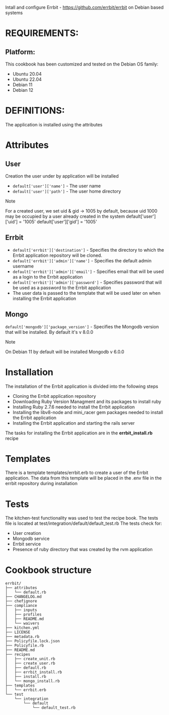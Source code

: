 Intall and configure Errbit - https://github.com/errbit/errbit on Debian based systems

# REQUIREMENTS:

## Platform:

This cookbook has been customized and tested on the Debian OS family:

* Ubuntu 20.04
* Ubuntu 22.04
* Debian 11
* Debian 12

# DEFINITIONS:

The application is installed using the attributes 

# Attributes
## User
Creation the user under by application will be installed 

* `default['user']['name']` - The user name
* `default['user']['path']` - The user home directory 

> [!NOTE]
> For a created user, we set uid & gid -> 1005 by default, because uid 1000 may be occupied by a user already created in the system
> default['user']['uid'] = '1005'
> default['user']['gid'] = '1005'

## Errbit

* `default['errbit']['destination']` - Specifies the directory to which the Errbit application repository will be cloned.
* `default['errbit']['admin']['name']` - Specifies the default admin username
* `default['errbit']['admin']['email']` - Specifies email that will be used as a login to the Errbit application
* `default['errbit']['admin']['password']` - Specifies password that will be used as a password to the Errbit application
* The user data is passed to the template that will be used later on when installing the Errbit application

## Mongo
`default['mongodb']['package_version']` - Specifies the Mongodb version that will be installed. By default it's v 8.0.0
>[!NOTE]
> On Debian 11 by default will be installed Mongodb v 6.0.0

# Installation

The installation of the Errbit application is divided into the following steps

- Cloning the Errbit application repository
- Downloading Ruby Version Managment and its packages to install ruby
- Installing Ruby 2.7.6 needed to install the Errbit application
- Installing the libv8-node and mini_racer gem packages needed to install the Errbit application
- Installing the Errbit application and starting the rails server

The tasks for installing the Errbit application are in the **errbit_install.rb** recipe

# Templates

There is a template templates/errbit.erb to create a user of the Errbit application.
The data from this template will be placed in the .env file in the errbit repository during installation

# Tests

The kitchen-test functionality was used to test the recipe book.
The tests file is located at test/integration/default/default_test.rb
The tests check for:
- User creation
- Mongodb service
- Errbit service 
- Presence of ruby directory that was created by the rvm application

# Cookbook structure

```
errbit/
├── attributes
│   └── default.rb
├── CHANGELOG.md
├── chefignore
├── compliance
│   ├── inputs
│   ├── profiles
│   ├── README.md
│   └── waivers
├── kitchen.yml
├── LICENSE
├── metadata.rb
├── Policyfile.lock.json
├── Policyfile.rb
├── README.md
├── recipes
│   ├── create_unit.rb
│   ├── create_user.rb
│   ├── default.rb
│   ├── errbit_install.rb
│   ├── install.rb
│   └── mongo_install.rb
├── templates
│   └── errbit.erb
└── test
    └── integration
        └── default
            └── default_test.rb
```
